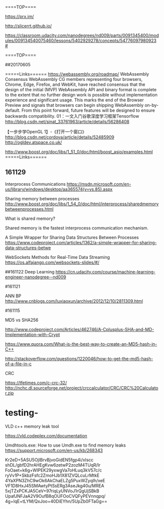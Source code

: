 ====TOP====

https://prx.im/

http://slicerrt.github.io/

https://classroom.udacity.com/nanodegrees/nd009/parts/0091345400/modules/009134540075460/lessons/5402929278/concepts/54776097980923#

====TOP====

##20170605

=====Links======
https://webassembly.org/roadmap/
WebAssembly Consensus
WebAssembly CG members representing four browsers, Chrome, Edge, Firefox, and WebKit, have reached consensus that the design of the initial (MVP) WebAssembly API and binary format is complete to the extent that no further design work is possible without implementation experience and significant usage. This marks the end of the Browser Preview and signals that browsers can begin shipping WebAssembly on-by-default. From this point forward, future features will be designed to ensure backwards compatibility.
01：一文入门谷歌深度学习框架Tensorflow
http://blog.csdn.net/sinat_33761963/article/details/56286408

【一步步学OpenGL 1】-《打开一个窗口》
http://blog.csdn.net/cordova/article/details/52485909
http://ogldev.atspace.co.uk/

http://www.boost.org/doc/libs/1_51_0/doc/html/boost_asio/examples.html
=====Links======

## 161129

Interprocess Communications
https://msdn.microsoft.com/en-us/library/windows/desktop/aa365574(v=vs.85).aspx

Sharing memory between processes
http://www.boost.org/doc/libs/1_54_0/doc/html/interprocess/sharedmemorybetweenprocesses.html

What is shared memory?

Shared memory is the fastest interprocess communication mechanism. 

A Simple Wrapper for Sharing Data Structures Between Processes
https://www.codeproject.com/articles/1362/a-simple-wrapper-for-sharing-data-structures-betwe

WebSockets
Methods for Real-Time Data Streaming
https://os.alfajango.com/websockets-slides/#/

##161122
Deep Learning
https://cn.udacity.com/course/machine-learning-engineer-nanodegree--nd009

#161121

ANN BP
http://www.cnblogs.com/luxiaoxun/archive/2012/12/10/2811309.html


#161115

MD5 vs  SHA256

http://www.codeproject.com/Articles/462746/A-Cplusplus-SHA-and-MD-Implementation-with-Crypt

https://www.quora.com/What-is-the-best-way-to-create-an-MD5-hash-in-C++

http://stackoverflow.com/questions/1220046/how-to-get-the-md5-hash-of-a-file-in-c

CRC

https://tfetimes.com/c-crc-32/
http://nchc.dl.sourceforge.net/project/crccalculator/CRC/CRC%20Calculator.zip

# testing-
VLD c++ memory leak tool

https://vld.codeplex.com/documentation

Umdhtools.exe: How to use Umdh.exe to find memory leaks
https://support.microsoft.com/en-us/kb/268343

Kr2eD+5ASU5OjIBrvBjvoGidEN5fgp4i/xIscc
shDL/gbfD2hrAHEgKvw6zetwP2zozM4TUqR/Ir
FoOaet+k6g+WIPEK29yxwgVa7oHLuq3kV57c/c
ryVv1P+SkbzFsfc2ZmoHJb1X81ZVQLcuLrMtkE
4YaXPN3ZhC9wOk6AkChaELZg5PuxWZyqIh/xeE
VF1D8HxJ45SMAwtyPtSsERg3AseJkg40u/MREA
5xjTZxPCKJA5CeV+97riqLyUNVoJ1rQgUjSBkB
UpafJNFJaA2V9OufB8qOUFOoCVQFyPEVnnqpq/
4g+IqE+tLYM/QxJoo+40DiEYhn/5UpZb0FTaGg==
